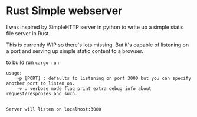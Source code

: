 # Rust Simple webserver

I was inspired by SimpleHTTP server in python to write up a simple static file server in Rust.

This is currently WIP so there's lots missing. But it's capable of listening on a port and serving up simple static content to a browser.

to build run ```cargo run```

```
usage:
    -p [PORT] : defaults to listening on port 3000 but you can specify another port to listen on.
    -v : verbose mode flag print extra debug info about request/responses and such.


Server will listen on localhost:3000

```
